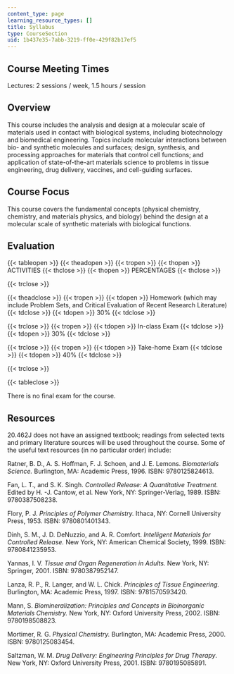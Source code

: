 ```yaml
---
content_type: page
learning_resource_types: []
title: Syllabus
type: CourseSection
uid: 1b437e35-7abb-3219-ff0e-429f82b17ef5
---
```


Course Meeting Times
--------------------

Lectures: 2 sessions / week, 1.5 hours / session

Overview
--------

This course includes the analysis and design at a molecular scale of materials used in contact with biological systems, including biotechnology and biomedical engineering. Topics include molecular interactions between bio- and synthetic molecules and surfaces; design, synthesis, and processing approaches for materials that control cell functions; and application of state-of-the-art materials science to problems in tissue engineering, drug delivery, vaccines, and cell-guiding surfaces.

Course Focus
------------

This course covers the fundamental concepts (physical chemistry, chemistry, and materials physics, and biology) behind the design at a molecular scale of synthetic materials with biological functions.

Evaluation
----------

{{< tableopen >}}
{{< theadopen >}}
{{< tropen >}}
{{< thopen >}}
ACTIVITIES
{{< thclose >}}
{{< thopen >}}
PERCENTAGES
{{< thclose >}}

{{< trclose >}}

{{< theadclose >}}
{{< tropen >}}
{{< tdopen >}}
Homework (which may include Problem Sets, and Critical Evaluation of Recent Research Literature)
{{< tdclose >}}
{{< tdopen >}}
30%
{{< tdclose >}}

{{< trclose >}}
{{< tropen >}}
{{< tdopen >}}
In-class Exam
{{< tdclose >}}
{{< tdopen >}}
30%
{{< tdclose >}}

{{< trclose >}}
{{< tropen >}}
{{< tdopen >}}
Take-home Exam
{{< tdclose >}}
{{< tdopen >}}
40%
{{< tdclose >}}

{{< trclose >}}

{{< tableclose >}}

  

There is no final exam for the course.

Resources
---------

20.462J does not have an assigned textbook; readings from selected texts and primary literature sources will be used throughout the course. Some of the useful text resources (in no particular order) include:

Ratner, B. D., A. S. Hoffman, F. J. Schoen, and J. E. Lemons. _Biomaterials Science._ Burlington, MA: Academic Press, 1996. ISBN: 9780125824613.

Fan, L. T., and S. K. Singh. _Controlled Release: A Quantitative Treatment._ Edited by H. -J. Cantow, et al. New York, NY: Springer-Verlag, 1989. ISBN: 9780387508238.

Flory, P. J. _Principles of Polymer Chemistry._ Ithaca, NY: Cornell University Press, 1953. ISBN: 9780801401343.

Dinh, S. M., J. D. DeNuzzio, and A. R. Comfort. _Intelligent Materials for Controlled Release._ New York, NY: American Chemical Society, 1999. ISBN: 9780841235953.

Yannas, I. V. _Tissue and Organ Regeneration in Adults._ New York, NY: Springer, 2001. ISBN: 9780387952147.

Lanza, R. P., R. Langer, and W. L. Chick. _Principles of Tissue Engineering._ Burlington, MA: Academic Press, 1997. ISBN: 9781570593420.

Mann, S. _Biomineralization: Principles and Concepts in Bioinorganic Materials Chemistry._ New York, NY: Oxford University Press, 2002. ISBN: 9780198508823.

Mortimer, R. G. _Physical Chemistry._ Burlington, MA: Academic Press, 2000. ISBN: 9780125083454.

Saltzman, W. M. _Drug Delivery: Engineering Principles for Drug Therapy_. New York, NY: Oxford University Press, 2001. ISBN: 9780195085891.